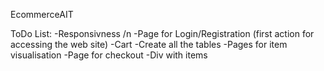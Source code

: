EcommerceAIT

ToDo List:
-Responsivness /n
-Page for Login/Registration (first action for accessing the web site)
-Cart
-Create all the tables
-Pages for item visualisation
-Page for checkout
-Div with items
